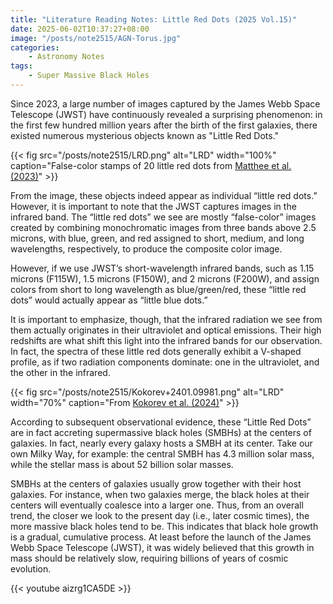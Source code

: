 ```yaml
---
title: "Literature Reading Notes: Little Red Dots (2025 Vol.15)"
date: 2025-06-02T10:37:27+08:00
image: "/posts/note2515/AGN-Torus.jpg"
categories:
    - Astronomy Notes
tags:
    - Super Massive Black Holes
---
```


Since 2023, a large number of images captured by the James Webb Space Telescope (JWST) have continuously revealed a surprising phenomenon: in the first few hundred million years after the birth of the first galaxies, there existed numerous mysterious objects known as "Little Red Dots."

{{< fig src="/posts/note2515/LRD.png" alt="LRD" width="100%" caption="False-color stamps of 20 little red dots from <a href='https://arxiv.org/pdf/2306.05448'>Matthee et al. (2023)</a>" >}}

From the image, these objects indeed appear as individual “little red dots.” However, it is important to note that the JWST captures images in the infrared band. The “little red dots” we see are mostly “false-color” images created by combining monochromatic images from three bands above 2.5 microns, with blue, green, and red assigned to short, medium, and long wavelengths, respectively, to produce the composite color image.

However, if we use JWST’s short-wavelength infrared bands, such as 1.15 microns (F115W), 1.5 microns (F150W), and 2 microns (F200W), and assign colors from short to long wavelength as blue/green/red, these “little red dots” would actually appear as “little blue dots.” 

It is important to emphasize, though, that the infrared radiation we see from them actually originates in their ultraviolet and optical emissions. Their high redshifts are what shift this light into the infrared bands for our observation. In fact, the spectra of these little red dots generally exhibit a V-shaped profile, as if two radiation components dominate: one in the ultraviolet, and the other in the infrared.

{{< fig src="/posts/note2515/Kokorev+2401.09981.png" alt="LRD" width="70%" caption="From <a href='https://arxiv.org/pdf/2401.09981'>Kokorev et al. (2024)</a>" >}}

According to subsequent observational evidence, these “Little Red Dots” are in fact accreting supermassive black holes (SMBHs) at the centers of galaxies. In fact, nearly every galaxy hosts a SMBH at its center. Take our own Milky Way, for example: the central SMBH has 4.3 million solar mass, while the stellar mass is about 52 billion solar masses.

SMBHs at the centers of galaxies usually grow together with their host galaxies. For instance, when two galaxies merge, the black holes at their centers will eventually coalesce into a larger one. Thus, from an overall trend, the closer we look to the present day (i.e., later cosmic times), the more massive black holes tend to be. This indicates that black hole growth is a gradual, cumulative process. At least before the launch of the James Webb Space Telescope (JWST), it was widely believed that this growth in mass should be relatively slow, requiring billions of years of cosmic evolution.

{{< youtube aizrg1CA5DE >}}

